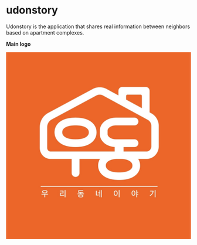 # udonstory

Udonstory is the application that shares real information between neighbors based on apartment complexes.


**Main logo**

![logo](/image/photo_11.jpg)
